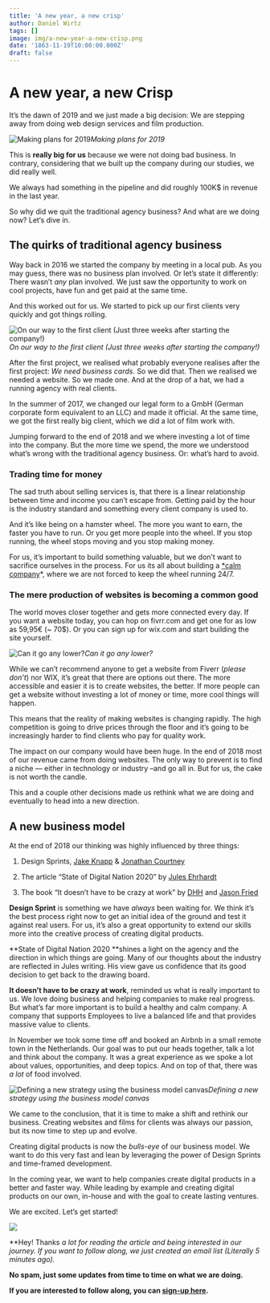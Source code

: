 ```yaml
---
title: 'A new year, a new crisp'
author: Daniel Wirtz
tags: []
image: img/a-new-year-a-new-crisp.png
date: '1863-11-19T10:00:00.000Z'
draft: false
---
```


# A new year, a new Crisp

It’s the dawn of 2019 and we just made a big decision: We are stepping away from doing web design services and film production.

![Making plans for 2019](https://cdn-images-1.medium.com/max/3386/1*iWQiFx3F76BPymQzzQFppw.png)_Making plans for 2019_

This is **really big for us** because we were not doing bad business. In contrary, considering that we built up the company during our studies, we did really well.

We always had something in the pipeline and did roughly 100K\$ in revenue in the last year.

So why did we quit the traditional agency business? And what are we doing now? Let‘s dive in.

## The quirks of traditional agency business

Way back in 2016 we started the company by meeting in a local pub. As you may guess, there was no business plan involved. Or let’s state it differently: There wasn’t _any_ plan involved. We just saw the opportunity to work on cool projects, have fun and get paid at the same time.

And this worked out for us. We started to pick up our first clients very quickly and got things rolling.

![On our way to the first client (Just three weeks after starting the company!)](https://cdn-images-1.medium.com/max/3200/0*SjVtQdwx2pq6IkOm)_On our way to the first client (Just three weeks after starting the company!)_

After the first project, we realised what probably everyone realises after the first project: _We need business cards_. So we did that. Then we realised we needed a website. So we made one. And at the drop of a hat, we had a running agency with real clients.

In the summer of 2017, we changed our legal form to a GmbH (German corporate form equivalent to an LLC) and made it official. At the same time, we got the first really big client, which we did a lot of film work with.

Jumping forward to the end of 2018 and we where investing a lot of time into the company. But the more time we spend, the more we understood what’s wrong with the traditional agency business. Or: what’s hard to avoid.

### Trading time for money

The sad truth about selling services is, that there is a linear relationship between time and income you can’t escape from. Getting paid by the hour is the industry standard and something every client company is used to.

And it’s like being on a hamster wheel. The more you want to earn, the faster you have to run. Or you get more people into the wheel. If you stop running, the wheel stops moving and you stop making money.

For us, it’s important to build something valuable, but we don’t want to sacrifice ourselves in the process. For us its all about building a [\*calm company](https://m.signalvnoise.com/the-calm-company-our-next-book-d0ed917cc457)\*, where we are not forced to keep the wheel running 24/7.

### The mere production of websites is becoming a common good

The world moves closer together and gets more connected every day. If you want a website today, you can hop on fivrr.com and get one for as low as 59,95€ (~ 70\$). Or you can sign up for wix.com and start building the site yourself.

![Can it go any lower?](https://cdn-images-1.medium.com/max/2000/1*_E89JIUg1Acukqrb-jyQGg.png)_Can it go any lower?_

While we can’t recommend anyone to get a website from Fiverr (_please don’t_) nor WIX, it’s great that there are options out there. The more accessible and easier it is to create websites, the better. If more people can get a website without investing a lot of money or time, more cool things will happen.

This means that the reality of making websites is changing rapidly. The high competition is going to drive prices through the floor and it’s going to be increasingly harder to find clients who pay for quality work.

The impact on our company would have been huge. In the end of 2018 most of our revenue came from doing websites. The only way to prevent is to find a niche — either in technology or industry –and go all in. But for us, the cake is not worth the candle.

This and a couple other decisions made us rethink what we are doing and eventually to head into a new direction.

## A new business model

At the end of 2018 our thinking was highly influenced by three things:

1. Design Sprints, [Jake Knapp](undefined) & [Jonathan Courtney](undefined)

1. The article “State of Digital Nation 2020” by [Jules Ehrhardt](undefined)

1. The book “It doesn’t have to be crazy at work” by [DHH](undefined) and [Jason Fried](undefined)

**Design Sprint** is something we have _always_ been waiting for. We think it’s the best process right now to get an initial idea of the ground and test it against real users. For us, it’s also a great opportunity to extend our skills more into the creative process of creating digital products.

**State of Digital Nation 2020 **shines a light on the agency and the direction in which things are going. Many of our thoughts about the industry are reflected in Jules writing. His view gave us confidence that its good decision to get back to the drawing board.

**It doesn’t have to be crazy at work**, reminded us what is really important to us. We love doing business and helping companies to make real progress. But what’s far more important is to build a healthy and calm company. A company that supports Employees to live a balanced life and that provides massive value to clients.

In November we took some time off and booked an Airbnb in a small remote town in the Netherlands. Our goal was to put our heads together, talk a lot and think about the company. It was a great experience as we spoke a lot about values, opportunities, and deep topics. And on top of that, there was _a lot_ of food involved.

![Defining a new strategy using the business model canvas](https://cdn-images-1.medium.com/max/2000/1*ynL4TJ2pPmiRjMjjPTGMLg.gif)_Defining a new strategy using the business model canvas_

We came to the conclusion, that it is time to make a shift and rethink our business. Creating websites and films for clients was always our passion, but its now time to step up and evolve.

Creating digital products is now the _bulls-eye_ of our business model. We want to do this very fast and lean by leveraging the power of Design Sprints and time-framed development.

In the coming year, we want to help companies create digital products in a better and faster way. While leading by example and creating digital products on our own, in-house and with the goal to create lasting ventures.

We are excited. Let’s get started!

![](https://cdn-images-1.medium.com/max/3840/1*hGVXImT3GdnlydpWKuTNJg.png)

**Hey! Thanks *a lot *for reading the article and being interested in our journey. If you want to follow along, we just created an email list (Literally 5 minutes ago).**

**No spam, just some updates from time to time on what we are doing.**

**If you are interested to follow along, you can [sign-up here](http://eepurl.com/gcZnzv).**
